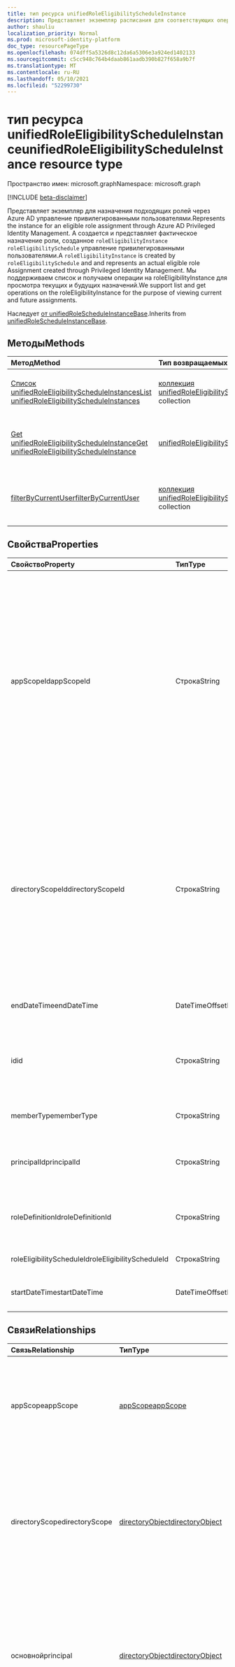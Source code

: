 ```yaml
---
title: тип ресурса unifiedRoleEligibilityScheduleInstance
description: Представляет экземпляр расписания для соответствующих операций назначения ролей через Azure AD управление привилегированными пользователями.
author: shauliu
localization_priority: Normal
ms.prod: microsoft-identity-platform
doc_type: resourcePageType
ms.openlocfilehash: 074dff5a5326d8c12da6a5306e3a924ed1402133
ms.sourcegitcommit: c5cc948c764b4daab861aadb390b827f658a9b7f
ms.translationtype: MT
ms.contentlocale: ru-RU
ms.lasthandoff: 05/10/2021
ms.locfileid: "52299730"
---
```

# <a name="unifiedroleeligibilityscheduleinstance-resource-type"></a><span data-ttu-id="0b3dc-103">тип ресурса unifiedRoleEligibilityScheduleInstance</span><span class="sxs-lookup"><span data-stu-id="0b3dc-103">unifiedRoleEligibilityScheduleInstance resource type</span></span>

<span data-ttu-id="0b3dc-104">Пространство имен: microsoft.graph</span><span class="sxs-lookup"><span data-stu-id="0b3dc-104">Namespace: microsoft.graph</span></span>

[!INCLUDE [beta-disclaimer](../../includes/beta-disclaimer.md)]

<span data-ttu-id="0b3dc-105">Представляет экземпляр для назначения подходящих ролей через Azure AD управление привилегированными пользователями.</span><span class="sxs-lookup"><span data-stu-id="0b3dc-105">Represents the instance for an eligible role assignment through Azure AD Privileged Identity Management.</span></span> <span data-ttu-id="0b3dc-106">A создается и представляет фактическое назначение роли, созданное `roleEligibilityInstance` `roleEligibilitySchedule` управление привилегированными пользователями.</span><span class="sxs-lookup"><span data-stu-id="0b3dc-106">A `roleEligibilityInstance` is created by `roleEligibilitySchedule` and and represents an actual eligible role Assignment created through Privileged Identity Management.</span></span> <span data-ttu-id="0b3dc-107">Мы поддерживаем список и получаем операции на roleEligibilityInstance для просмотра текущих и будущих назначений.</span><span class="sxs-lookup"><span data-stu-id="0b3dc-107">We support list and get operations on the roleEligibilityInstance for the purpose of viewing current and future assignments.</span></span>

<span data-ttu-id="0b3dc-108">Наследует [от unifiedRoleScheduleInstanceBase](../resources/unifiedrolescheduleinstancebase.md).</span><span class="sxs-lookup"><span data-stu-id="0b3dc-108">Inherits from [unifiedRoleScheduleInstanceBase](../resources/unifiedrolescheduleinstancebase.md).</span></span>

## <a name="methods"></a><span data-ttu-id="0b3dc-109">Методы</span><span class="sxs-lookup"><span data-stu-id="0b3dc-109">Methods</span></span>
|<span data-ttu-id="0b3dc-110">Метод</span><span class="sxs-lookup"><span data-stu-id="0b3dc-110">Method</span></span>|<span data-ttu-id="0b3dc-111">Тип возвращаемых данных</span><span class="sxs-lookup"><span data-stu-id="0b3dc-111">Return type</span></span>|<span data-ttu-id="0b3dc-112">Описание</span><span class="sxs-lookup"><span data-stu-id="0b3dc-112">Description</span></span>|
|:---|:---|:---|
|[<span data-ttu-id="0b3dc-113">Список unifiedRoleEligibilityScheduleInstances</span><span class="sxs-lookup"><span data-stu-id="0b3dc-113">List unifiedRoleEligibilityScheduleInstances</span></span>](../api/unifiedroleeligibilityscheduleinstance-list.md)|<span data-ttu-id="0b3dc-114">[коллекция unifiedRoleEligibilityScheduleInstance](../resources/unifiedroleeligibilityscheduleinstance.md)</span><span class="sxs-lookup"><span data-stu-id="0b3dc-114">[unifiedRoleEligibilityScheduleInstance](../resources/unifiedroleeligibilityscheduleinstance.md) collection</span></span>|<span data-ttu-id="0b3dc-115">Получите список объектов [unifiedRoleEligibilityScheduleInstance](../resources/unifiedroleeligibilityscheduleinstance.md) и их свойств.</span><span class="sxs-lookup"><span data-stu-id="0b3dc-115">Get a list of the [unifiedRoleEligibilityScheduleInstance](../resources/unifiedroleeligibilityscheduleinstance.md) objects and their properties.</span></span>|
|[<span data-ttu-id="0b3dc-116">Get unifiedRoleEligibilityScheduleInstance</span><span class="sxs-lookup"><span data-stu-id="0b3dc-116">Get unifiedRoleEligibilityScheduleInstance</span></span>](../api/unifiedroleeligibilityscheduleinstance-get.md)|[<span data-ttu-id="0b3dc-117">unifiedRoleEligibilityScheduleInstance</span><span class="sxs-lookup"><span data-stu-id="0b3dc-117">unifiedRoleEligibilityScheduleInstance</span></span>](../resources/unifiedroleeligibilityscheduleinstance.md)|<span data-ttu-id="0b3dc-118">Ознакомьтесь с свойствами и отношениями объекта [unifiedRoleEligibilityScheduleInstance.](../resources/unifiedroleeligibilityscheduleinstance.md)</span><span class="sxs-lookup"><span data-stu-id="0b3dc-118">Read the properties and relationships of an [unifiedRoleEligibilityScheduleInstance](../resources/unifiedroleeligibilityscheduleinstance.md) object.</span></span>|
|[<span data-ttu-id="0b3dc-119">filterByCurrentUser</span><span class="sxs-lookup"><span data-stu-id="0b3dc-119">filterByCurrentUser</span></span>](../api/unifiedroleeligibilityscheduleinstance-filterbycurrentuser.md)|<span data-ttu-id="0b3dc-120">[коллекция unifiedRoleEligibilityScheduleInstance](../resources/unifiedroleeligibilityscheduleinstance.md)</span><span class="sxs-lookup"><span data-stu-id="0b3dc-120">[unifiedRoleEligibilityScheduleInstance](../resources/unifiedroleeligibilityscheduleinstance.md) collection</span></span>|<span data-ttu-id="0b3dc-121">Получите список объектов [unifiedRoleEligibilityInstance](../resources/unifiedroleeligibilityscheduleinstance.md) и их свойств, предоставленных конкретному пользователю.</span><span class="sxs-lookup"><span data-stu-id="0b3dc-121">Get a list of the [unifiedRoleEligibilityInstance](../resources/unifiedroleeligibilityscheduleinstance.md) objects and their properties granted to a particular user.</span></span>|

## <a name="properties"></a><span data-ttu-id="0b3dc-122">Свойства</span><span class="sxs-lookup"><span data-stu-id="0b3dc-122">Properties</span></span>
|<span data-ttu-id="0b3dc-123">Свойство</span><span class="sxs-lookup"><span data-stu-id="0b3dc-123">Property</span></span>|<span data-ttu-id="0b3dc-124">Тип</span><span class="sxs-lookup"><span data-stu-id="0b3dc-124">Type</span></span>|<span data-ttu-id="0b3dc-125">Описание</span><span class="sxs-lookup"><span data-stu-id="0b3dc-125">Description</span></span>|
|:---|:---|:---|
|<span data-ttu-id="0b3dc-126">appScopeId</span><span class="sxs-lookup"><span data-stu-id="0b3dc-126">appScopeId</span></span>|<span data-ttu-id="0b3dc-127">Строка</span><span class="sxs-lookup"><span data-stu-id="0b3dc-127">String</span></span>|<span data-ttu-id="0b3dc-128">Id конкретной области приложения, когда область назначения является конкретной.</span><span class="sxs-lookup"><span data-stu-id="0b3dc-128">Id of the app specific scope when the assignment scope is app specific.</span></span> <span data-ttu-id="0b3dc-129">Область назначения определяет набор ресурсов, к которым доверителем был предоставлен доступ.</span><span class="sxs-lookup"><span data-stu-id="0b3dc-129">The scope of an assignment determines the set of resources for which the principal has been granted access.</span></span> <span data-ttu-id="0b3dc-130">Области каталогов — это общие области, хранимые в каталоге, понятные нескольким приложениям.</span><span class="sxs-lookup"><span data-stu-id="0b3dc-130">Directory scopes are shared scopes stored in the directory that are understood by multiple applications.</span></span> <span data-ttu-id="0b3dc-131">Используйте "/" для области для клиента.</span><span class="sxs-lookup"><span data-stu-id="0b3dc-131">Use "/" for tenant-wide scope.</span></span> <span data-ttu-id="0b3dc-132">Области приложений — это области, которые определяются и понимаются только этим приложением.</span><span class="sxs-lookup"><span data-stu-id="0b3dc-132">App scopes are scopes that are defined and understood by this application only.</span></span> <span data-ttu-id="0b3dc-133">Унаследованный от [unifiedRoleScheduleInstanceBase](../resources/unifiedrolescheduleinstancebase.md)</span><span class="sxs-lookup"><span data-stu-id="0b3dc-133">Inherited from [unifiedRoleScheduleInstanceBase](../resources/unifiedrolescheduleinstancebase.md)</span></span>|
|<span data-ttu-id="0b3dc-134">directoryScopeId</span><span class="sxs-lookup"><span data-stu-id="0b3dc-134">directoryScopeId</span></span>|<span data-ttu-id="0b3dc-135">Строка</span><span class="sxs-lookup"><span data-stu-id="0b3dc-135">String</span></span>|<span data-ttu-id="0b3dc-136">Id объекта каталога, представляющего область назначения.</span><span class="sxs-lookup"><span data-stu-id="0b3dc-136">Id of the directory object representing the scope of the assignment.</span></span> <span data-ttu-id="0b3dc-137">Область назначения определяет набор ресурсов, к которым доверителем был предоставлен доступ.</span><span class="sxs-lookup"><span data-stu-id="0b3dc-137">The scope of an assignment determines the set of resources for which the principal has been granted access.</span></span> <span data-ttu-id="0b3dc-138">Области каталогов — это общие области, хранимые в каталоге, понятные нескольким приложениям.</span><span class="sxs-lookup"><span data-stu-id="0b3dc-138">Directory scopes are shared scopes stored in the directory that are understood by multiple applications.</span></span> <span data-ttu-id="0b3dc-139">Области приложений — это области, которые определяются и понимаются только этим приложением.</span><span class="sxs-lookup"><span data-stu-id="0b3dc-139">App scopes are scopes that are defined and understood by this application only.</span></span> <span data-ttu-id="0b3dc-140">Унаследованный от [unifiedRoleScheduleInstanceBase](../resources/unifiedrolescheduleinstancebase.md)</span><span class="sxs-lookup"><span data-stu-id="0b3dc-140">Inherited from [unifiedRoleScheduleInstanceBase](../resources/unifiedrolescheduleinstancebase.md)</span></span>|
|<span data-ttu-id="0b3dc-141">endDateTime</span><span class="sxs-lookup"><span data-stu-id="0b3dc-141">endDateTime</span></span>|<span data-ttu-id="0b3dc-142">DateTimeOffset</span><span class="sxs-lookup"><span data-stu-id="0b3dc-142">DateTimeOffset</span></span>|<span data-ttu-id="0b3dc-143">Время истечения срока действия ролиEligibilityScheduleInstance</span><span class="sxs-lookup"><span data-stu-id="0b3dc-143">Time that the roleEligibilityScheduleInstance will expire</span></span>|
|<span data-ttu-id="0b3dc-144">id</span><span class="sxs-lookup"><span data-stu-id="0b3dc-144">id</span></span>|<span data-ttu-id="0b3dc-145">Строка</span><span class="sxs-lookup"><span data-stu-id="0b3dc-145">String</span></span>|<span data-ttu-id="0b3dc-146">Уникальный идентификатор для roleEligibilityScheduleInstance.</span><span class="sxs-lookup"><span data-stu-id="0b3dc-146">The unique identifier for the roleEligibilityScheduleInstance.</span></span> <span data-ttu-id="0b3dc-147">Key, not nullable, Read-only.Inherited from [unifiedRoleScheduleInstanceBase](../resources/unifiedrolescheduleinstancebase.md)</span><span class="sxs-lookup"><span data-stu-id="0b3dc-147">Key, not nullable, Read-only.Inherited from [unifiedRoleScheduleInstanceBase](../resources/unifiedrolescheduleinstancebase.md)</span></span>|
|<span data-ttu-id="0b3dc-148">memberType</span><span class="sxs-lookup"><span data-stu-id="0b3dc-148">memberType</span></span>|<span data-ttu-id="0b3dc-149">Строка</span><span class="sxs-lookup"><span data-stu-id="0b3dc-149">String</span></span>|<span data-ttu-id="0b3dc-150">Тип членства назначения.</span><span class="sxs-lookup"><span data-stu-id="0b3dc-150">Membership type of the assignment.</span></span> <span data-ttu-id="0b3dc-151">Это может быть `Inherited` или `Direct` , или `Group` .</span><span class="sxs-lookup"><span data-stu-id="0b3dc-151">It can either be `Inherited`, `Direct`, or `Group`.</span></span>|
|<span data-ttu-id="0b3dc-152">principalId</span><span class="sxs-lookup"><span data-stu-id="0b3dc-152">principalId</span></span>|<span data-ttu-id="0b3dc-153">Строка</span><span class="sxs-lookup"><span data-stu-id="0b3dc-153">String</span></span>|<span data-ttu-id="0b3dc-154">Объект объекта, которому предоставляется назначение.</span><span class="sxs-lookup"><span data-stu-id="0b3dc-154">Objectid of the principal to which the assignment is being granted to.</span></span> <span data-ttu-id="0b3dc-155">Унаследованный от [unifiedRoleScheduleInstanceBase](../resources/unifiedrolescheduleinstancebase.md)</span><span class="sxs-lookup"><span data-stu-id="0b3dc-155">Inherited from [unifiedRoleScheduleInstanceBase](../resources/unifiedrolescheduleinstancebase.md)</span></span>|
|<span data-ttu-id="0b3dc-156">roleDefinitionId</span><span class="sxs-lookup"><span data-stu-id="0b3dc-156">roleDefinitionId</span></span>|<span data-ttu-id="0b3dc-157">Строка</span><span class="sxs-lookup"><span data-stu-id="0b3dc-157">String</span></span>|<span data-ttu-id="0b3dc-158">ID унифицированногоRoleDefinition для назначения.</span><span class="sxs-lookup"><span data-stu-id="0b3dc-158">ID of the unifiedRoleDefinition the assignment is for.</span></span> <span data-ttu-id="0b3dc-159">Только для чтения.</span><span class="sxs-lookup"><span data-stu-id="0b3dc-159">Read only.</span></span> <span data-ttu-id="0b3dc-160">Унаследованный от [unifiedRoleScheduleInstanceBase](../resources/unifiedrolescheduleinstancebase.md)</span><span class="sxs-lookup"><span data-stu-id="0b3dc-160">Inherited from [unifiedRoleScheduleInstanceBase](../resources/unifiedrolescheduleinstancebase.md)</span></span>|
|<span data-ttu-id="0b3dc-161">roleEligibilityScheduleId</span><span class="sxs-lookup"><span data-stu-id="0b3dc-161">roleEligibilityScheduleId</span></span>|<span data-ttu-id="0b3dc-162">Строка</span><span class="sxs-lookup"><span data-stu-id="0b3dc-162">String</span></span>|<span data-ttu-id="0b3dc-163">ID родительской ролиEligibilitySchedule для этого экземпляра</span><span class="sxs-lookup"><span data-stu-id="0b3dc-163">ID of the parent roleEligibilitySchedule for this instance</span></span>|
|<span data-ttu-id="0b3dc-164">startDateTime</span><span class="sxs-lookup"><span data-stu-id="0b3dc-164">startDateTime</span></span>|<span data-ttu-id="0b3dc-165">DateTimeOffset</span><span class="sxs-lookup"><span data-stu-id="0b3dc-165">DateTimeOffset</span></span>|<span data-ttu-id="0b3dc-166">Время запуска roleEligibilityScheduleInstance</span><span class="sxs-lookup"><span data-stu-id="0b3dc-166">Time that the roleEligibilityScheduleInstance will start</span></span>|

## <a name="relationships"></a><span data-ttu-id="0b3dc-167">Связи</span><span class="sxs-lookup"><span data-stu-id="0b3dc-167">Relationships</span></span>
|<span data-ttu-id="0b3dc-168">Связь</span><span class="sxs-lookup"><span data-stu-id="0b3dc-168">Relationship</span></span>|<span data-ttu-id="0b3dc-169">Тип</span><span class="sxs-lookup"><span data-stu-id="0b3dc-169">Type</span></span>|<span data-ttu-id="0b3dc-170">Описание</span><span class="sxs-lookup"><span data-stu-id="0b3dc-170">Description</span></span>|
|:---|:---|:---|
|<span data-ttu-id="0b3dc-171">appScope</span><span class="sxs-lookup"><span data-stu-id="0b3dc-171">appScope</span></span>|[<span data-ttu-id="0b3dc-172">appScope</span><span class="sxs-lookup"><span data-stu-id="0b3dc-172">appScope</span></span>](../resources/appscope.md)|<span data-ttu-id="0b3dc-173">Свойство только для чтения с подробными сведениями о области приложения, если область назначения является конкретной.</span><span class="sxs-lookup"><span data-stu-id="0b3dc-173">Read-only property with details of the app specific scope when the assignment scope is app specific.</span></span> <span data-ttu-id="0b3dc-174">Объект containment.</span><span class="sxs-lookup"><span data-stu-id="0b3dc-174">Containment entity.</span></span> <span data-ttu-id="0b3dc-175">Унаследованный от [unifiedRoleScheduleInstanceBase](../resources/unifiedrolescheduleinstancebase.md)</span><span class="sxs-lookup"><span data-stu-id="0b3dc-175">Inherited from [unifiedRoleScheduleInstanceBase](../resources/unifiedrolescheduleinstancebase.md)</span></span>|
|<span data-ttu-id="0b3dc-176">directoryScope</span><span class="sxs-lookup"><span data-stu-id="0b3dc-176">directoryScope</span></span>|[<span data-ttu-id="0b3dc-177">directoryObject</span><span class="sxs-lookup"><span data-stu-id="0b3dc-177">directoryObject</span></span>](../resources/directoryobject.md)|<span data-ttu-id="0b3dc-178">Свойство, ссылаясь на объект каталога, который является областью назначения.</span><span class="sxs-lookup"><span data-stu-id="0b3dc-178">Property referencing the directory object that is the scope of the assignment.</span></span> <span data-ttu-id="0b3dc-179">При условии, что вызыватели смогут получать объект каталога с помощью одновременно с получением `$expand` соответствующих назначений ролей.</span><span class="sxs-lookup"><span data-stu-id="0b3dc-179">Provided so that callers can get the directory object using `$expand` at the same time as getting the eligible role assignments.</span></span> <span data-ttu-id="0b3dc-180">Только для чтения.</span><span class="sxs-lookup"><span data-stu-id="0b3dc-180">Read-only.</span></span> <span data-ttu-id="0b3dc-181">Унаследованный от [unifiedRoleScheduleInstanceBase](../resources/unifiedrolescheduleinstancebase.md)</span><span class="sxs-lookup"><span data-stu-id="0b3dc-181">Inherited from [unifiedRoleScheduleInstanceBase](../resources/unifiedrolescheduleinstancebase.md)</span></span>|
|<span data-ttu-id="0b3dc-182">основной</span><span class="sxs-lookup"><span data-stu-id="0b3dc-182">principal</span></span>|[<span data-ttu-id="0b3dc-183">directoryObject</span><span class="sxs-lookup"><span data-stu-id="0b3dc-183">directoryObject</span></span>](../resources/directoryobject.md)|<span data-ttu-id="0b3dc-184">Свойство, ссылаясь на доверенного, который получает право назначения роли через запрос.</span><span class="sxs-lookup"><span data-stu-id="0b3dc-184">Property referencing the principal that is getting an eligible role assignment through the request.</span></span> <span data-ttu-id="0b3dc-185">При условии, что звонители могут получать основное использование одновременно с получением `$expand` соответствующих назначений ролей.</span><span class="sxs-lookup"><span data-stu-id="0b3dc-185">Provided so that callers can get the principal using `$expand` at the same time as getting the eligible role assignments.</span></span> <span data-ttu-id="0b3dc-186">Только для чтения.</span><span class="sxs-lookup"><span data-stu-id="0b3dc-186">Read-only.</span></span> <span data-ttu-id="0b3dc-187">Унаследованный от [unifiedRoleScheduleInstanceBase](../resources/unifiedrolescheduleinstancebase.md)</span><span class="sxs-lookup"><span data-stu-id="0b3dc-187">Inherited from [unifiedRoleScheduleInstanceBase](../resources/unifiedrolescheduleinstancebase.md)</span></span>|
|<span data-ttu-id="0b3dc-188">roleDefinition</span><span class="sxs-lookup"><span data-stu-id="0b3dc-188">roleDefinition</span></span>|[<span data-ttu-id="0b3dc-189">unifiedRoleDefinition</span><span class="sxs-lookup"><span data-stu-id="0b3dc-189">unifiedRoleDefinition</span></span>](../resources/unifiedroledefinition.md)|<span data-ttu-id="0b3dc-190">Свойство, указывающее рольDefinition для назначения.</span><span class="sxs-lookup"><span data-stu-id="0b3dc-190">Property indicating the roleDefinition the assignment is for.</span></span> <span data-ttu-id="0b3dc-191">При условии, что вызыватели могут получать определение ролей, используя одновременно с получением `$expand` соответствующих назначений ролей.</span><span class="sxs-lookup"><span data-stu-id="0b3dc-191">Provided so that callers can get the role definition using `$expand` at the same time as getting the eligible role assignments.</span></span> <span data-ttu-id="0b3dc-192">roleDefinition.Id будет автоматически расширена.</span><span class="sxs-lookup"><span data-stu-id="0b3dc-192">roleDefinition.Id will be auto expanded.</span></span> <span data-ttu-id="0b3dc-193">Унаследованный от [unifiedRoleScheduleInstanceBase](../resources/unifiedrolescheduleinstancebase.md)</span><span class="sxs-lookup"><span data-stu-id="0b3dc-193">Inherited from [unifiedRoleScheduleInstanceBase](../resources/unifiedrolescheduleinstancebase.md)</span></span>|

## <a name="json-representation"></a><span data-ttu-id="0b3dc-194">Представление в формате JSON</span><span class="sxs-lookup"><span data-stu-id="0b3dc-194">JSON representation</span></span>
<span data-ttu-id="0b3dc-195">Ниже указано представление ресурса в формате JSON.</span><span class="sxs-lookup"><span data-stu-id="0b3dc-195">The following is a JSON representation of the resource.</span></span>
<!-- {
  "blockType": "resource",
  "keyProperty": "id",
  "@odata.type": "microsoft.graph.unifiedRoleEligibilityScheduleInstance",
  "baseType": "microsoft.graph.unifiedRoleScheduleInstanceBase",
  "openType": false
}
-->
``` json
{
  "@odata.type": "#microsoft.graph.unifiedRoleEligibilityScheduleInstance",
  "id": "String (identifier)",
  "principalId": "String",
  "roleDefinitionId": "String",
  "directoryScopeId": "String",
  "appScopeId": "String",
  "startDateTime": "String (timestamp)",
  "endDateTime": "String (timestamp)",
  "memberType": "String",
  "roleEligibilityScheduleId": "String"
}
```

